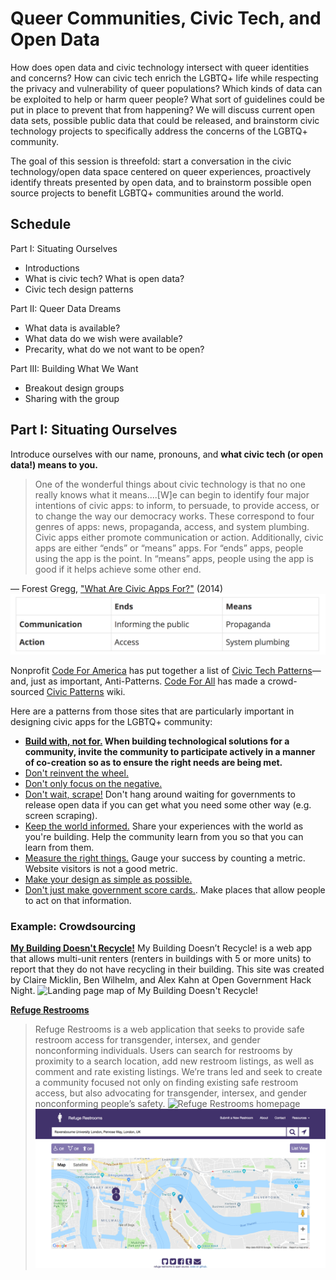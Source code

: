 # Queer Communities, Civic Tech, and Open Data 
How does open data and civic technology intersect with queer identities and concerns? How can civic tech enrich the LGBTQ+ life while respecting the privacy and vulnerability of queer populations? Which kinds of data can be exploited to help or harm queer people? What sort of guidelines could be put in place to prevent that from happening? We will discuss current open data sets, possible public data that could be released, and brainstorm civic technology projects to specifically address the concerns of the LGBTQ+ community. 

The goal of this session is threefold: start a conversation in the civic technology/open data space centered on queer experiences, proactively identify threats presented by open data, and to brainstorm possible open source projects to benefit LGBTQ+ communities around the world. 

## Schedule
Part I: Situating Ourselves
- Introductions
- What is civic tech? What is open data?
- Civic tech design patterns 

Part II: Queer Data Dreams
- What data is available?
- What data do we wish were available?
- Precarity, what do we not want to be open?

Part III: Building What We Want 
- Breakout design groups
- Sharing with the group

## Part I: Situating Ourselves
Introduce ourselves with our name, pronouns, and **what civic tech (or open data!) means to you.**

>One of the wonderful things about civic technology is that no one really knows what it means....[W]e can begin to identify four major intentions of civic apps: to inform, to persuade, to provide access, or to change the way our democracy works. These correspond to four genres of apps: news, propaganda, access, and system plumbing. Civic apps either promote communication or action. Additionally, civic apps are either “ends” or “means” apps. For “ends” apps, people using the app is the point. In “means” apps, people using the app is good if it helps achieve some other end.

— Forest Gregg, ["What Are Civic Apps For?"](https://datamade.us/blog/what-are-civic-apps-for/) (2014)
![Civic apps matrix](/images/civic_apps_matrix.png)

Nonprofit [Code For America](https://codeforamerica.org) has put together a list of [Civic Tech Patterns](https://github.com/codeforamerica/civic-tech-patterns)—and, just as important, Anti-Patterns. [Code For All](https://codeforall.org/) has made a crowd-sourced [Civic Patterns](http://civicpatterns.org/) wiki. 

Here are a patterns from those sites that are particularly important in designing civic apps for the LGBTQ+ community:
- **[Build with, not for.](http://civicpatterns.org/patterns/build-with-not-for/) When building technological solutions for a community, invite the community to participate actively in a manner of co-creation so as to ensure the right needs are being met.**
- [Don't reinvent the wheel.](http://civicpatterns.org/patterns/dont-reinvent-the-wheel/)
- [Don't only focus on the negative.](https://github.com/codeforamerica/civic-tech-patterns#focus-on-the-negative)
- [Don't wait, scrape!](http://civicpatterns.org/patterns/dont-wait-scrape/) Don't hang around waiting for governments to release open data if you can get what you need some other way (e.g. screen scraping). 
- [Keep the world informed.](http://civicpatterns.org/patterns/keep-the-world-informed/) Share your experiences with the world as you're building. Help the community learn from you so that you can learn from them. 
- [Measure the right things.](http://civicpatterns.org/patterns/measure-the-right-things/) Gauge your success by counting a metric. Website visitors is not a good metric. 
- [Make your design as simple as possible.](http://civicpatterns.org/patterns/as-simple-as-possible/)
- [Don't just make government score cards.](http://civicpatterns.org/patterns/no-score-card/). Make places that allow people to act on that information. 

### Example: Crowdsourcing

**[My Building Doesn't Recycle!](http://mybuildingdoesntrecycle.com/)**
My Building Doesn’t Recycle! is a web app that allows multi-unit renters (renters in buildings with 5 or more units) to report that they do not have recycling in their building. This site was created by Claire Micklin, Ben Wilhelm, and Alex Kahn at Open Government Hack Night.
![Landing page map of My Building Doesn't Recycle!](/images/recycling.png)

**[Refuge Restrooms](https://www.refugerestrooms.org/)**
>Refuge Restrooms is a web application that seeks to provide safe restroom access for transgender, intersex, and gender nonconforming individuals. Users can search for restrooms by proximity to a search location, add new restroom listings, as well as comment and rate existing listings.
>We’re trans led and seek to create a community focused not only on finding existing safe restroom access, but also advocating for transgender, intersex, and gender nonconforming people’s safety.
![Refuge Restrooms homepage](/images/refuge_restrooms1.png)
![Refuge Restrooms around Ravensbourne University, London](/images/refuge_restrooms2.png)

